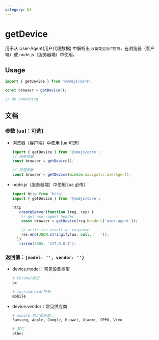 ```yaml
---
category: UA
---
```


# getDevice

用于从 User-Agent(用户代理数据) 中解析出 `设备类型与供应商`，在浏览器（客户端）或 node.js（服务器端）中使用。

## Usage

```ts
import { getDevice } from '@vmejs/core';

const browser = getDevice();

// do something
```

## 文档

### 参数 [ua]：可选]

- 浏览器（客户端）中使用 [ua 可选]

  ```ts
  import { getDevice } from '@vmejs/core';
  // 未带参数
  const browser = getDevice();

  // 使用参数
  const browser = getDevice(window.navigator.userAgent);
  ```

- node.js（服务器端）中使用 [ua 必传]

  ```ts
  import http from 'http';
  import { getDevice } from '@vmejs/core';

  http
    .createServer(function (req, res) {
      // get user-agent header
      const browser = getDevice(req.headers['user-agent']);

      // write the result as response
      res.end(JSON.stringify(ua, null, '  '));
    })
    .listen(3000, '127.0.0.1');
  ```

### 返回值：`{model: '', vendor: ''}`

- device.model：常见设备类型

  ```bash
  # Chrome/其它
  pc

  # ios/android/平板
  mobile
  ```

- device.vendor：常见供应商

  ```bash
  # mobile 常见供应商：
  Samsung, Apple, Coogle, Huawei, Xiaomi, OPPO, Vivo

  # 其它
  other
  ```

